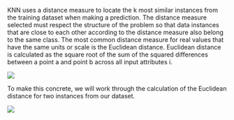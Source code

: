 KNN uses a distance measure to locate the k most similar instances from the training dataset
when making a prediction. The distance measure selected must respect the structure of the
problem so that data instances that are close to each other according to the distance measure
also belong to the same class. The most common distance measure for real values that have the
same units or scale is the Euclidean distance. Euclidean distance is calculated as the square root
of the sum of the squared differences between a point a and point b across all input attributes i.

![](https://github.com/fenago/katacoda-scenarios/raw/master/master-machine-learning-algorithms/master-machine-learning-algorithms-12/steps/8/1.JPG)

To make this concrete, we will work through the calculation of the Euclidean distance for
two instances from our dataset.

![](https://github.com/fenago/katacoda-scenarios/raw/master/master-machine-learning-algorithms/master-machine-learning-algorithms-12/steps/8/2.JPG)

